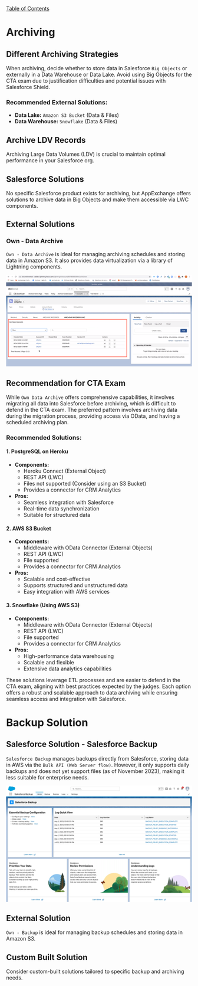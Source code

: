 [Table of Contents](../Documentation.md)

# Archiving

## Different Archiving Strategies

When archiving, decide whether to store data in Salesforce `Big Objects` or externally in a Data Warehouse or Data Lake. Avoid using Big Objects for the CTA exam due to justification difficulties and potential issues with Salesforce Shield.

### Recommended External Solutions:
- **Data Lake:** `Amazon S3 Bucket` (Data & Files)
- **Data Warehouse:** `Snowflake` (Data & Files)

## Archive LDV Records

Archiving Large Data Volumes (LDV) is crucial to maintain optimal performance in your Salesforce org.

## Salesforce Solutions

No specific Salesforce product exists for archiving, but AppExchange offers solutions to archive data in Big Objects and make them accessible via LWC components.

## External Solutions

### Own - Data Archive

`Own - Data Archive` is ideal for managing archiving schedules and storing data in Amazon S3. It also provides data virtualization via a library of Lightning components.

![Salesforce Backup](../../Images/ownbackup-1.png)

## Recommendation for CTA Exam

While `Own Data Archive` offers comprehensive capabilities, it involves migrating all data into Salesforce before archiving, which is difficult to defend in the CTA exam. The preferred pattern involves archiving data during the migration process, providing access via OData, and having a scheduled archiving plan.

### Recommended Solutions:

#### 1. **PostgreSQL on Heroku**
- **Components:**
  - Heroku Connect (External Object)
  - REST API (LWC)
  - Files not supported (Consider using an S3 Bucket)
  - Provides a connector for CRM Analytics
- **Pros:**
  - Seamless integration with Salesforce
  - Real-time data synchronization
  - Suitable for structured data

#### 2. **AWS S3 Bucket**
- **Components:**
  - Middleware with OData Connector (External Objects)
  - REST API (LWC)
  - File supported
  - Provides a connector for CRM Analytics
- **Pros:**
  - Scalable and cost-effective
  - Supports structured and unstructured data
  - Easy integration with AWS services

#### 3. **Snowflake (Using AWS S3)**
- **Components:**
  - Middleware with OData Connector (External Objects)
  - REST API (LWC)
  - File supported
  - Provides a connector for CRM Analytics
- **Pros:**
  - High-performance data warehousing
  - Scalable and flexible
  - Extensive data analytics capabilities

These solutions leverage ETL processes and are easier to defend in the CTA exam, aligning with best practices expected by the judges. Each option offers a robust and scalable approach to data archiving while ensuring seamless access and integration with Salesforce.

# Backup Solution

## Salesforce Solution - Salesforce Backup

`Salesforce Backup` manages backups directly from Salesforce, storing data in AWS via the `Bulk API (Web Server flow)`. However, it only supports daily backups and does not yet support files (as of November 2023), making it less suitable for enterprise needs.

![Salesforce Backup](../../Images/CTA%20-%20Diagrams%20-%20Salesforce%20Backup.png)

## External Solution

`Own - Backup` is ideal for managing backup schedules and storing data in Amazon S3.

## Custom Built Solution

Consider custom-built solutions tailored to specific backup and archiving needs.
